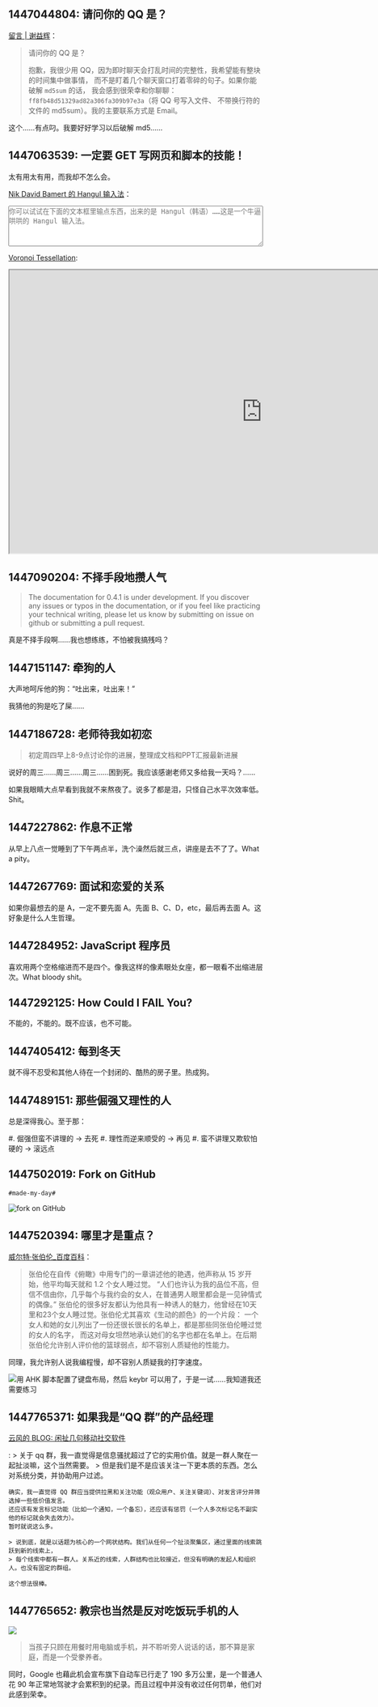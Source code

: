 1447044804: 请问你的 QQ 是？
---------------------------

[留言 | 谢益辉](http://yihui.name/cn/guestbook/)：

> 请问你的 QQ 是？
>
> 抱歉，我很少用  QQ，因为即时聊天会打乱时间的完整性，我希望能有整块的时间集中做事情，
> 而不是盯着几个聊天窗口打着零碎的句子。如果你能破解 `md5sum` 的话，
> 我会感到很荣幸和你聊聊：`ff8fb48d51329ad82a306fa309b97e3a`（将 QQ 号写入文件、
> 不带换行符的文件的 md5sum）。我的主要联系方式是 Email。

这个……有点叼。我要好好学习以后破解 md5……

1447063539: 一定要 GET 写网页和脚本的技能！
------------------------------------------

太有用太有用，而我却不怎么会。

[Nik David Bamert 的 Hangul 输入法][hangual]：

<textarea id="krinput" style="width: 100%; height: 80px; margin: 0; padding: 0;" placeholder="你可以试试在下面的文本框里输点东西，出来的是 Hangul（韩语）……这是一个牛逼哄哄的 Hangul 输入法。"></textarea>

<script type="text/javascript" src="ime.js"> </script>
<script type="text/javascript">
		window.onload = function(e){
			hangul.init("krinput");
		};
</script>

[hangual]: http://ndb.io/
[Voronoi Tessellation](http://bl.ocks.org/mbostock/4060366):

<iframe src="http://bl.ocks.org/mbostock/raw/4060366/" width="1000" height="560"></iframe>

1447090204: 不择手段地攒人气
----------------------------

> The documentation for 0.4.1 is under development. If you discover any issues or 
> typos in the documentation, or if you feel like practicing your technical writing, 
> please let us know by submitting on issue on github or submitting a pull request.

真是不择手段啊……我也想练练，不怕被我搞残吗？

1447151147: 牵狗的人
--------------------

大声地呵斥他的狗：“吐出来，吐出来！”

我猜他的狗是吃了屎……

1447186728: 老师待我如初恋
--------------------------

> 初定周四早上8-9点讨论你的进展，整理成文档和PPT汇报最新进展

说好的周三……周三……周三……困到死。我应该感谢老师又多给我一天吗？……

如果我眼睛大点早看到我就不来熬夜了。说多了都是泪，只怪自己水平次效率低。Shit。

1447227862: 作息不正常
----------------------

从早上八点一觉睡到了下午两点半，洗个澡然后就三点，讲座是去不了了。What a pity。

1447267769: 面试和恋爱的关系
----------------------------

如果你最想去的是 A，一定不要先面 A。先面 B、C、D，etc，最后再去面 A。这好象是什么人生哲理。

1447284952: JavaScript 程序员
-----------------------------

喜欢用两个空格缩进而不是四个。像我这样的像素眼处女座，都一眼看不出缩进层次。What bloody shit。

1447292125: How Could I FAIL You?
---------------------------------

不能的，不能的。既不应该，也不可能。

1447405412: 每到冬天
--------------------

就不得不忍受和其他人待在一个封闭的、酷热的房子里。热成狗。

1447489151: 那些倔强又理性的人
------------------------------

总是深得我心。至于那：

#. 倔强但蛮不讲理的 $\to$ 去死
#. 理性而逆来顺受的 $\to$ 再见
#. 蛮不讲理又欺软怕硬的 $\to$ 滚远点

1447502019: Fork on GitHub
--------------------------

`#made-my-day#`

![fork on GitHub](http://gnat.qiniudn.com/pics/github-babaric-fork.png)

1447520394: 哪里才是重点？
-------------------------

[威尔特·张伯伦_百度百科](http://baike.baidu.com/link?url=0r3zg8KYZhZ9kYM7WCaZ4XymrUCrBWSunooBrI3hYgRGot2aB286vheAMFQ3ZXFI)：

> 张伯伦在自传《俯瞰》中用专门的一章讲述他的艳遇，他声称从 15 岁开始，他平均每天就和 1.2 个女人睡过觉。
> “人们也许认为我的品位不高，但信不信由你，几乎每个与我约会的女人，在普通男人眼里都会是一见钟情式的偶像。”
> 张伯伦的很多好友都认为他具有一种诱人的魅力，他曾经在10天里和23个女人睡过觉。张伯伦尤其喜欢《生动的颜色》的一个片段：
> 一个女人和她的女儿列出了一份还很长很长的名单上，都是那些同张伯伦睡过觉的女人的名字，
> 而这对母女坦然地承认她们的名字也都在名单上。在后期张伯伦允许别人评价他的篮球弱点，却不容别人质疑他的性能力。

同理，我允许别人说我编程慢，却不容别人质疑我的打字速度。

![用 AHK 脚本配置了键盘布局，然后 keybr 可以用了，于是一试……我知道我还需要练习](http://gnat.qiniudn.com/pics/144752051.png)

1447765371: 如果我是“QQ 群”的产品经理
-------------------------------------

[云风的 BLOG: 闲扯几句移动社交软件](http://blog.codingnow.com/2015/11/chat_app.html)

:   > 关于 qq 群，我一直觉得是信息骚扰超过了它的实用价值。就是一群人聚在一起扯淡嘛，这个当然需要。
    > 但是我们是不是应该关注一下更本质的东西。怎么对系统分类，并协助用户过滤。
    
    确实，我一直觉得 QQ 群应当提供拉黑和关注功能（观众用户、关注关键词）、对发言评分并筛选掉一些低价值发言。
    还应该有发言标记功能（比如一个通知，一个备忘），还应该有惩罚（一个人多次标记名不副实他的标记就会失去效力）。
    暂时就说这么多。
    
    > 说到底，就是以话题为核心的一个网状结构。我们从任何一个扯淡聚集区，通过里面的线索跳跃到新的线索上，
    > 每个线索中都有一群人。关系近的线索，人群结构也比较接近，但没有明确的发起人和组织人。也没有固定的群组。
    
    这个想法很棒。

1447765652: 教宗也当然是反对吃饭玩手机的人
------------------------------------------

![](http://o.aolcdn.com/hss/storage/midas/4214e245badd4faa7a36d7abc2c0fffd/202980253/imrs_thumbnail.jpg)

> 当孩子只顾在用餐时用电脑或手机，并不聆听旁人说话的话，那不算是家庭，而是一个受豢养者。

同时，Google 也藉此机会宣布旗下自动车已行走了 190 多万公里，是一个普通人花 90 年正常地驾驶才会累积到的纪录。而且过程中并没有收过任何罚单，他们对此感到荣幸。